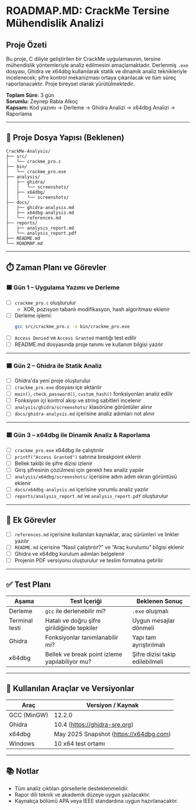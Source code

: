 
# ROADMAP.MD: CrackMe Tersine Mühendislik Analizi

## Proje Özeti
Bu proje, C diliyle geliştirilen bir CrackMe uygulamasının, tersine mühendislik yöntemleriyle analiz edilmesini amaçlamaktadır. Derlenmiş `.exe` dosyası, Ghidra ve x64dbg kullanılarak statik ve dinamik analiz teknikleriyle incelenecek; şifre kontrol mekanizması ortaya çıkarılacak ve tüm süreç raporlanacaktır. Proje bireysel olarak yürütülmektedir.

**Toplam Süre:** 3 gün  
**Sorumlu:** Zeynep Rabia Alkoç  
**Kapsam:** Kod yazımı → Derleme → Ghidra Analizi → x64dbg Analizi → Raporlama

---

## 📁 Proje Dosya Yapısı (Beklenen)

```
CrackMe-Analysis/
├── src/
│   └── crackme_pro.c
├── bin/
│   └── crackme_pro.exe
├── analysis/
│   ├── ghidra/
│   │   └── screenshots/
│   ├── x64dbg/
│   │   └── screenshots/
├── docs/
│   ├── ghidra-analysis.md
│   ├── x64dbg-analysis.md
│   └── references.md
├── reports/
│   ├── analysis_report.md
│   └── analysis_report.pdf
├── README.md
└── ROADMAP.md
```

---

## ⏱️ Zaman Planı ve Görevler

### 🟦 Gün 1 – Uygulama Yazımı ve Derleme

- [ ] `crackme_pro.c` oluşturulur
  - XOR, pozisyon tabanlı modifikasyon, hash algoritması eklenir
- [ ] Derleme işlemi:
  ```bash
  gcc src/crackme_pro.c -o bin/crackme_pro.exe
  ```
- [ ] `Access Denied` ve `Access Granted` mantığı test edilir
- [ ] README.md dosyasında proje tanımı ve kullanım bilgisi yazılır

---

### 🟩 Gün 2 – Ghidra ile Statik Analiz

- [ ] Ghidra'da yeni proje oluşturulur
- [ ] `crackme_pro.exe` dosyası içe aktarılır
- [ ] `main()`, `check_password()`, `custom_hash()` fonksiyonları analiz edilir
- [ ] Fonksiyon içi kontrol akışı ve string sabitleri incelenir
- [ ] `analysis/ghidra/screenshots/` klasörüne görüntüler alınır
- [ ] `docs/ghidra-analysis.md` içerisine analiz adımları not alınır

---

### 🟨 Gün 3 – x64dbg ile Dinamik Analiz & Raporlama

- [ ] `crackme_pro.exe` x64dbg ile çalıştırılır
- [ ] `printf("Access Granted")` satırına breakpoint eklenir
- [ ] Bellek takibi ile şifre dizisi izlenir
- [ ] Giriş şifresinin çözülmesi için gerekli hex analiz yapılır
- [ ] `analysis/x64dbg/screenshots/` içerisine adım adım ekran görüntüsü eklenir
- [ ] `docs/x64dbg-analysis.md` içerisine yorumlu analiz yazılır
- [ ] `reports/analysis_report.md` ve `analysis_report.pdf` oluşturulur

---

## 📌 Ek Görevler

- [ ] `references.md` içerisine kullanılan kaynaklar, araç sürümleri ve linkler yazılır
- [ ] `README.md` içerisine “Nasıl çalıştırılır?” ve “Araç kurulumu” bilgisi eklenir
- [ ] Ghidra ve x64dbg kurulum adımları belgelenir
- [ ] Projenin PDF versiyonu oluşturulur ve teslim formatına getirilir

---

## ✅ Test Planı

| Aşama              | Test İçeriği                                   | Beklenen Sonuç                     |
|--------------------|-------------------------------------------------|------------------------------------|
| Derleme            | `gcc` ile derlenebilir mi?                     | `.exe` oluşmalı                    |
| Terminal testi     | Hatalı ve doğru şifre girildiğinde tepkiler    | Uygun mesajlar dönmeli             |
| Ghidra             | Fonksiyonlar tanımlanabilir mi?                | Yapı tam ayrıştırılmalı            |
| x64dbg             | Bellek ve break point izleme yapılabiliyor mu? | Şifre dizisi takip edilebilmeli    |

---

## 🧪 Kullanılan Araçlar ve Versiyonlar

| Araç         | Versiyon / Kaynak                            |
|--------------|-----------------------------------------------|
| GCC (MinGW)  | 12.2.0                                        |
| Ghidra       | 10.4 (https://ghidra-sre.org)                 |
| x64dbg       | May 2025 Snapshot (https://x64dbg.com)       |
| Windows      | 10 x64 test ortamı                            |

---

## 📚 Notlar

- Tüm analiz çıktıları görsellerle desteklenmelidir.
- Rapor dili teknik ve akademik düzeye uygun yazılacaktır.
- Kaynakça bölümü APA veya IEEE standardına uygun hazırlanacaktır.
